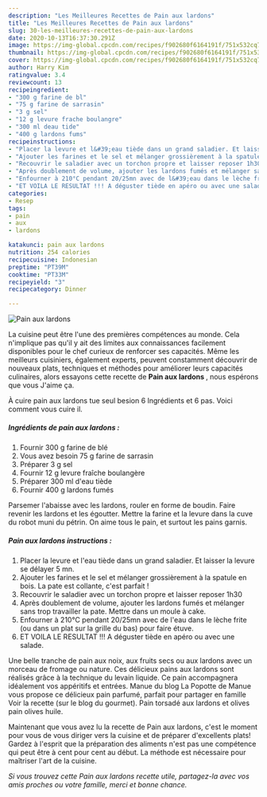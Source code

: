 ```yaml
---
description: "Les Meilleures Recettes de Pain aux lardons"
title: "Les Meilleures Recettes de Pain aux lardons"
slug: 30-les-meilleures-recettes-de-pain-aux-lardons
date: 2020-10-13T16:37:30.291Z
image: https://img-global.cpcdn.com/recipes/f902680f6164191f/751x532cq70/pain-aux-lardons-photo-principale-de-la-recette.jpg
thumbnail: https://img-global.cpcdn.com/recipes/f902680f6164191f/751x532cq70/pain-aux-lardons-photo-principale-de-la-recette.jpg
cover: https://img-global.cpcdn.com/recipes/f902680f6164191f/751x532cq70/pain-aux-lardons-photo-principale-de-la-recette.jpg
author: Harry Kim
ratingvalue: 3.4
reviewcount: 13
recipeingredient:
- "300 g farine de bl"
- "75 g farine de sarrasin"
- "3 g sel"
- "12 g levure frache boulangre"
- "300 ml deau tide"
- "400 g lardons fums"
recipeinstructions:
- "Placer la levure et l&#39;eau tiède dans un grand saladier. Et laisser la levure se délayer 5 mn."
- "Ajouter les farines et le sel et mélanger grossièrement à la spatule en bois. La pate est collante, c&#39;est parfait !"
- "Recouvrir le saladier avec un torchon propre et laisser reposer 1h30"
- "Après doublement de volume, ajouter les lardons fumés et mélanger sans trop travailler la pate. Mettre dans un moule à cake."
- "Enfourner à 210°C pendant 20/25mn avec de l&#39;eau dans le lèche frite (ou dans un plat sur la grille du bas) pour faire étuve."
- "ET VOILA LE RESULTAT !!! A déguster tiède en apéro ou avec une salade."
categories:
- Resep
tags:
- pain
- aux
- lardons

katakunci: pain aux lardons 
nutrition: 254 calories
recipecuisine: Indonesian
preptime: "PT39M"
cooktime: "PT33M"
recipeyield: "3"
recipecategory: Dinner

---
```



![Pain aux lardons](https://img-global.cpcdn.com/recipes/f902680f6164191f/751x532cq70/pain-aux-lardons-photo-principale-de-la-recette.jpg)

La cuisine peut être l'une des premières compétences au monde. Cela n'implique pas qu'il y ait des limites aux connaissances facilement disponibles pour le chef curieux de renforcer ses capacités. Même les meilleurs cuisiniers, également experts, peuvent constamment découvrir de nouveaux plats, techniques et méthodes pour améliorer leurs capacités culinaires, alors essayons cette recette de <strong> Pain aux lardons </strong>, nous espérons que vous J'aime ça.

<!--inarticleads1-->

À cuire pain aux lardons tue seul besion 6 Ingrédients et 6 pas. Voici comment vous cuire il.

##### Ingrédients de pain aux lardons :

1. Fournir 300 g farine de blé
1. Vous avez besoin 75 g farine de sarrasin
1. Préparer 3 g sel
1. Fournir 12 g levure fraîche boulangère
1. Préparer 300 ml d&#39;eau tiède
1. Fournir 400 g lardons fumés


Parsemer l&#39;abaisse avec les lardons, rouler en forme de boudin. Faire revenir les lardons et les égoutter. Mettre la farine et la levure dans la cuve du robot muni du pétrin. On aime tous le pain, et surtout les pains garnis. 

<!--inarticleads2-->

##### Pain aux lardons instructions :

1. Placer la levure et l&#39;eau tiède dans un grand saladier. Et laisser la levure se délayer 5 mn.
1. Ajouter les farines et le sel et mélanger grossièrement à la spatule en bois. La pate est collante, c&#39;est parfait !
1. Recouvrir le saladier avec un torchon propre et laisser reposer 1h30
1. Après doublement de volume, ajouter les lardons fumés et mélanger sans trop travailler la pate. Mettre dans un moule à cake.
1. Enfourner à 210°C pendant 20/25mn avec de l&#39;eau dans le lèche frite (ou dans un plat sur la grille du bas) pour faire étuve.
1. ET VOILA LE RESULTAT !!! A déguster tiède en apéro ou avec une salade.


Une belle tranche de pain aux noix, aux fruits secs ou aux lardons avec un morceau de fromage ou nature. Ces délicieux pains aux lardons sont réalisés grâce à la technique du levain liquide. Ce pain accompagnera idéalement vos appéritifs et entrées. Manue du blog La Popotte de Manue vous propose ce délicieux pain parfumé, parfait pour partager en famille Voir la recette (sur le blog du gourmet). Pain torsadé aux lardons et olives pain olives huile. 

<!--inarticleads1-->

<p>
Maintenant que vous avez lu la recette de Pain aux lardons, c'est le moment pour vous de vous diriger vers la cuisine et de préparer d'excellents plats! Gardez à l'esprit que la préparation des aliments n'est pas une compétence qui peut être à cent pour cent au début. La méthode est nécessaire pour maîtriser l'art de la cuisine.
</p>

<p>
<i>Si vous trouvez cette Pain aux lardons recette utile, partagez-la avec vos amis proches ou votre famille, merci et bonne chance.</i>
</p>
